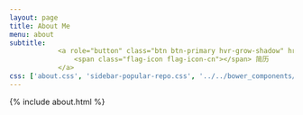 ```yaml
---
layout: page
title: About Me
menu: about
subtitle:   
            <a role="button" class="btn btn-primary hvr-grow-shadow" href="/assets/files/cv.pdf">
                <span class="flag-icon flag-icon-cn"></span> 简历
            </a>
css: ['about.css', 'sidebar-popular-repo.css', '../../bower_components/flag-icon-css/css/flag-icon.min.css']
---
```


{% include about.html %}

